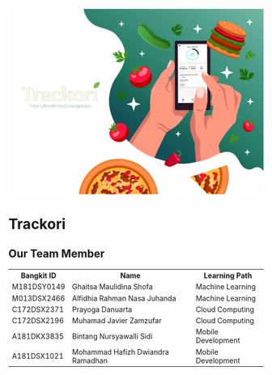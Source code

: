 ![Trackori Banner](https://github.com/C23-PS317/.github/blob/main/profile/Trackori%20Banner.jpg?raw=true)

# Trackori

<div>
  <h2>Our Team Member</h2>
  <table>
    <tr>
      <th>Bangkit ID</th>
      <th>Name</th>
      <th>Learning Path</th>
    </tr>
    <tr>
      <td>M181DSY0149</td>
      <td>Ghaitsa Maulidina Shofa</td>
      <td>Machine Learning</td>
    </tr>
    <tr>
      <td>M013DSX2466</td>
      <td>Alfidhia Rahman Nasa Juhanda</td>
      <td>Machine Learning</td>
    </tr>
    <tr>
      <td>C172DSX2371</td>
      <td>Prayoga Danuarta</td>
      <td>Cloud Computing</td>
    </tr>
    <tr>
      <td>C172DSX2196</td>
      <td>Muhamad Javier Zamzufar</td>
      <td>Cloud Computing</td>
    </tr>
    <tr>
      <td>A181DKX3835</td>
      <td>Bintang Nursyawalli Sidi</td>
      <td>Mobile Development</td>
    </tr>
    <tr>
      <td>A181DSX1021</td>
      <td>Mohammad Hafizh Dwiandra Ramadhan</td>
      <td>Mobile Development</td>
    </tr>
  </table>
</div>
